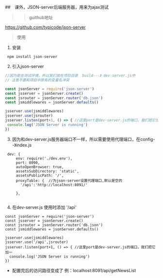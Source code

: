 ##　课外，JSON-server后端服务器，用来为ajax测试

>> guithub地址

https://github.com/typicode/json-server

> 使用

 1. 安装
```
 npm install json-server 
``` 
 
 2. 引入json-server 
 ```js
 //因为是在测试环境，所以我们放在项目目录  build---》 dev-server.js中 
 // 注意不要和项目中原有的变量名冲突
 
const jsonServer = require('json-server')
const jsserver = jsonServer.create()
const jsrouter = jsonServer.router('db.json')
const jsmiddlewares = jsonServer.defaults()

jsserver.use(jsmiddlewares)
jsserver.use(jsrouter)
jsserver.listen(port+1, () => { //这里port是dev-server.js的端口，我们把它加一
  console.log('JSON Server is running')
})

```
 3. 因为和dev-server.js服务器端口不一样，所以需要使用代理端口，在config--》index.js
 
 ```
  dev: {
      env: require('./dev.env'),
      port: 8090,
      autoOpenBrowser: true,
      assetsSubDirectory: 'static',
      assetsPublicPath: '/',
      proxyTable: {  //为json-server设置代理端口,默认是空的
        '/api':'http://localhost:8091/'
  
      },


```

4. 在dev-server.js  使用时添加 '/api'

```
const jsonServer = require('json-server')
const jsserver = jsonServer.create()
const jsrouter = jsonServer.router('db.json')
const jsmiddlewares = jsonServer.defaults()

jsserver.use(jsmiddlewares)
jsserver.use('/api',jsrouter)
jsserver.listen(port+1, () => { //这里port是dev-server.js的端口，我们把它加一
  console.log('JSON Server is running')
})

```


* 配置完后的访问路径变成了  例：localhost:8091/api/getNewsList